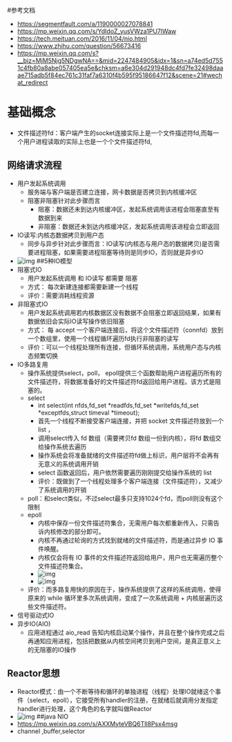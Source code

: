 #参考文档
* https://segmentfault.com/a/1190000027078841
* https://mp.weixin.qq.com/s/YdIdoZ_yusVWza1PU7lWaw
* https://tech.meituan.com/2016/11/04/nio.html
* https://www.zhihu.com/question/56673416
* https://mp.weixin.qq.com/s?__biz=MjM5Njg5NDgwNA==&mid=2247484905&idx=1&sn=a74ed5d7551c4fb80a8abe057405ea5e&chksm=a6e304d291948dc4fd7fe32498daaae715adb5f84ec761c31faf7a6310f4b595f95186647f12&scene=21#wechat_redirect
# 基础概念
* 文件描述符fd：客户端产生的socket连接实际上是一个文件描述符fd,而每一个用户进程读取的实际上也是一个个文件描述符fd,
## 网络请求流程
* 用户发起系统调用
    * 服务端与客户端是否建立连接，网卡数据是否拷贝到内核缓冲区
    * 阻塞非阻塞针对此步骤而言
        * 阻塞：数据还未到达内核缓冲区，发起系统调用该进程会阻塞直至有数据到来
        * 非阻塞：数据还未到达内核缓冲区，发起系统调用该进程会立即返回
* IO读写:内核态数据拷贝到用户态
    * 同步与异步针对此步骤而言：IO读写(内核态与用户态的数据拷贝)是否需要进程阻塞，如果需要进程阻塞等待则是同步IO，否则就是异步IO
* ![img](https://segmentfault.com/img/bVbZMAV)
##5种IO模型
* 阻塞式IO
    * 用户发起系统调用 和 IO读写 都需要 阻塞
    * 方式： 每次新建连接都需要新建一个线程
    * 评价：需要消耗线程资源
* 非阻塞式IO
    * 用户发起系统调用若内核数据区没有数据不会阻塞立即返回结果，如果有数据依旧会实际IO读写操作依旧阻塞
    * 方式： 每 accept 一个客户端连接后，将这个文件描述符（connfd）放到一个数组里，使用一个线程循环遍历fd执行非阻塞的读写
    * 评价：可以一个线程处理所有连接，但循环系统调用，系统用户态与内核态频繁切换
* IO多路复用
    * 操作系统提供select，poll， epoll提供三个函数帮助用户进程遍历所有的文件描述符，将数据准备好的文件描述符fd返回给用户进程。该方式是阻塞的。
    * select
        * int select(int nfds,fd_set *readfds,fd_set *writefds,fd_set *exceptfds,struct timeval *timeout);
        * 首先一个线程不断接受客户端连接，并把 socket 文件描述符放到一个 list ，
        * 调用select传入 fd 数组（需要拷贝fd 数组一份到内核），将fd 数组交给操作系统去遍历
        * 操作系统会将准备就绪的文件描述符fd做上标识，用户层将不会再有无意义的系统调用开销
        * select 函数返回后，用户依然需要遍历刚刚提交给操作系统的 list
        * 评价：既做到了一个线程处理多个客户端连接（文件描述符），又减少了系统调用的开销
    * poll：和select类似，不过select最多只支持1024个fd，而poll则没有这个限制
    * epoll
        * 内核中保存一份文件描述符集合，无需用户每次都重新传入，只需告诉内核修改的部分即可。
        * 内核不再通过轮询的方式找到就绪的文件描述符，而是通过异步 IO 事件唤醒。
        * 内核仅会将有 IO 事件的文件描述符返回给用户，用户也无需遍历整个文件描述符集合。
        * ![img](https://mmbiz.qpic.cn/mmbiz_png/BBjAFF4hcwolcxS62c1ZRibFc0NUVCJ46h2GrIOb4GbapWqATZwAALWXWH8505zthGzEEyiawU3TicRQgHMj0B0eg/640?wx_fmt=png&tp=webp&wxfrom=5&wx_lazy=1&wx_co=1)
        * ![img](https://mmbiz.qpic.cn/mmbiz_png/BBjAFF4hcwolcxS62c1ZRibFc0NUVCJ46EJickksDhHBUDOsZw10M4PARys1wiaBeK3wDx2frGnnxFt02Kv2tGiaDQ/640?wx_fmt=png&tp=webp&wxfrom=5&wx_lazy=1&wx_co=1)
    * 评价：而多路复用快的原因在于，操作系统提供了这样的系统调用，使得原来的 while 循环里多次系统调用，变成了一次系统调用 + 内核层遍历这些文件描述符。  
* 信号驱动式IO
* 异步IO(AIO)
    * 应用进程通过 aio_read 告知内核启动某个操作，并且在整个操作完成之后再通知应用进程，包括把数据从内核空间拷贝到用户空间，是真正意义上的无阻塞的IO操作
## Reactor思想
* Reactor模式：由一个不断等待和循环的单独进程（线程）处理IO就绪这个事件（select，epoll），它接受所有handler的注册，在就绪后就调用分发指定handler进行处理，这个角色的名字就叫做Reactor   
* ![img](https://ask.qcloudimg.com/http-save/yehe-1757319/hyn7xqm953.jpeg?imageView2/2/w/1620)
##java NIO
* https://mp.weixin.qq.com/s/AXXMyteVBQ6Tll8Psx4msg
* channel ,buffer,selector
